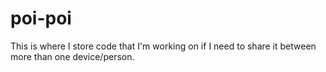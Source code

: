 poi-poi
=======

This is where I store code that I'm working on if I need to share it between more than one device/person.
